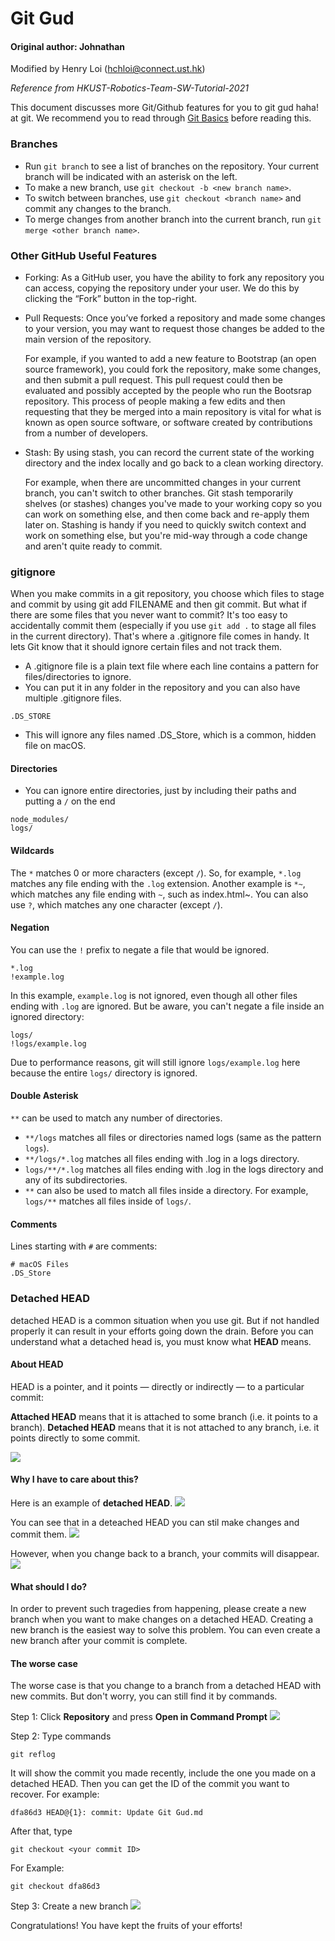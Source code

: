 # Git Gud

#### Original author: Johnathan

Modified by Henry Loi (hchloi@connect.ust.hk)

_Reference from HKUST-Robotics-Team-SW-Tutorial-2021_

This document discusses more Git/Github features for you to git gud haha! at git. We recommend you to read through [Git Basics](https://hackmd.io/LobT9mNYQJCZ3b7TbnDRQA?view) before reading this.

### Branches

* Run `git branch` to see a list of branches on the repository. Your current branch will be indicated with an asterisk on the left.
* To make a new branch, use `git checkout -b <new branch name>`.
* To switch between branches, use `git checkout <branch name>` and commit any changes to the branch.
* To merge changes from another branch into the current branch, run `git merge <other branch name>`.

### Other GitHub Useful Features

* Forking: As a GitHub user, you have the ability to fork any repository you can access, copying the repository under your user. We do this by clicking the “Fork” button in the top-right.
*   Pull Requests: Once you’ve forked a repository and made some changes to your version, you may want to request those changes be added to the main version of the repository.

    For example, if you wanted to add a new feature to Bootstrap (an open source framework), you could fork the repository, make some changes, and then submit a pull request. This pull request could then be evaluated and possibly accepted by the people who run the Bootsrap repository. This process of people making a few edits and then requesting that they be merged into a main repository is vital for what is known as open source software, or software created by contributions from a number of developers.
*   Stash: By using stash, you can record the current state of the working directory and the index locally and go back to a clean working directory.

    For example, when there are uncommitted changes in your current branch, you can't switch to other branches. Git stash temporarily shelves (or stashes) changes you've made to your working copy so you can work on something else, and then come back and re-apply them later on. Stashing is handy if you need to quickly switch context and work on something else, but you're mid-way through a code change and aren't quite ready to commit.

### gitignore

When you make commits in a git repository, you choose which files to stage and commit by using git add FILENAME and then git commit. But what if there are some files that you never want to commit? It's too easy to accidentally commit them (especially if you use `git add .` to stage all files in the current directory). That's where a .gitignore file comes in handy. It lets Git know that it should ignore certain files and not track them.

* A .gitignore file is a plain text file where each line contains a pattern for files/directories to ignore.
* You can put it in any folder in the repository and you can also have multiple .gitignore files.

```
.DS_STORE
```

* This will ignore any files named .DS\_Store, which is a common, hidden file on macOS.

#### Directories

* You can ignore entire directories, just by including their paths and putting a `/` on the end

```
node_modules/
logs/
```

#### Wildcards

The `*` matches 0 or more characters (except `/`). So, for example, `*.log` matches any file ending with the `.log` extension. Another example is `*~`, which matches any file ending with `~`, such as index.html\~. You can also use `?`, which matches any one character (except `/`).

#### Negation

You can use the `!` prefix to negate a file that would be ignored.

```
*.log
!example.log
```

In this example, `example.log` is not ignored, even though all other files ending with `.log` are ignored. But be aware, you can't negate a file inside an ignored directory:

```
logs/
!logs/example.log
```

Due to performance reasons, git will still ignore `logs/example.log` here because the entire `logs/` directory is ignored.

#### Double Asterisk

`**` can be used to match any number of directories.

* `**/logs` matches all files or directories named logs (same as the pattern `logs`).
* `**/logs/*.log` matches all files ending with .log in a logs directory.
* `logs/**/*.log` matches all files ending with .log in the logs directory and any of its subdirectories.
* `**` can also be used to match all files inside a directory. For example, `logs/**` matches all files inside of `logs/`.

#### Comments

Lines starting with `#` are comments:

```
# macOS Files
.DS_Store
```

### Detached HEAD

detached HEAD is a common situation when you use git. But if not handled properly it can result in your efforts going down the drain. Before you can understand what a detached head is, you must know what **HEAD** means.

#### About HEAD

HEAD is a pointer, and it points — directly or indirectly — to a particular commit:

**Attached HEAD** means that it is attached to some branch (i.e. it points to a branch). **Detached HEAD** means that it is not attached to any branch, i.e. it points directly to some commit.

![](https://i.stack.imgur.com/6mrfN.jpg)

#### Why I have to care about this?

Here is an example of **detached HEAD**. ![](https://i.imgur.com/g1LBagd.png)

You can see that in a deteached HEAD you can stil make changes and commit them. ![](https://i.imgur.com/HFoOr3F.png)

However, when you change back to a branch, your commits will disappear. ![](https://i.imgur.com/CjK0Pqs.png)

#### What should I do?

In order to prevent such tragedies from happening, please create a new branch when you want to make changes on a detached HEAD. Creating a new branch is the easiest way to solve this problem. You can even create a new branch after your commit is complete.

#### The worse case

The worse case is that you change to a branch from a detached HEAD with new commits. But don't worry, you can still find it by commands.

Step 1: Click **Repository** and press **Open in Command Prompt** ![](https://i.imgur.com/jKUTtjT.png)

Step 2: Type commands

```
git reflog
```

It will show the commit you made recently, include the one you made on a detached HEAD. Then you can get the ID of the commit you want to recover. For example:

```
dfa86d3 HEAD@{1}: commit: Update Git Gud.md
```

After that, type

```
git checkout <your commit ID>
```

For Example:

```
git checkout dfa86d3
```

Step 3: Create a new branch ![](https://i.imgur.com/z1WUJBI.png)

Congratulations! You have kept the fruits of your efforts!

